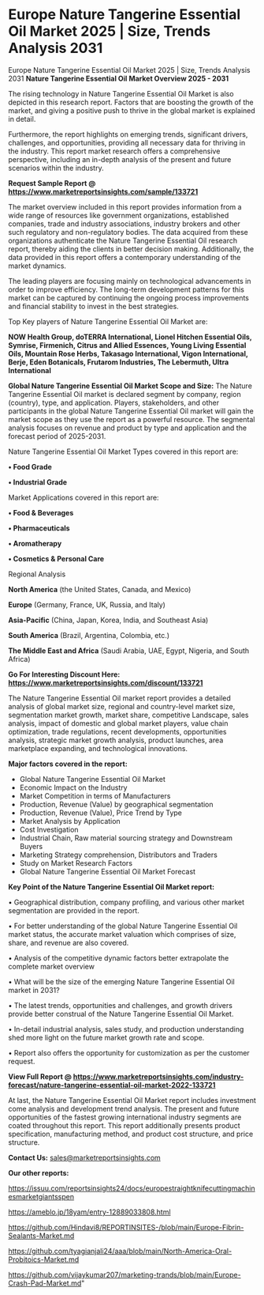# Europe Nature Tangerine Essential Oil Market 2025 | Size, Trends Analysis 2031
 Europe Nature Tangerine Essential Oil Market 2025 | Size, Trends Analysis 2031
<Strong> Nature Tangerine Essential Oil Market Overview 2025 - 2031</strong>

The rising technology in Nature Tangerine Essential Oil Market is also depicted in this research report. Factors that are boosting the growth of the market, and giving a positive push to thrive in the global market is explained in detail.

Furthermore, the report highlights on emerging trends, significant drivers, challenges, and opportunities, providing all necessary data for thriving in the industry. This report market research offers a comprehensive perspective, including an in-depth analysis of the present and future scenarios within the industry.

<strong>Request Sample Report @ <a href=https://www.marketreportsinsights.com/sample/133721>https://www.marketreportsinsights.com/sample/133721</a></strong>

The market overview included in this report provides information from a wide range of resources like government organizations, established companies, trade and industry associations, industry brokers and other such regulatory and non-regulatory bodies. The data acquired from these organizations authenticate the Nature Tangerine Essential Oil research report, thereby aiding the clients in better decision making. Additionally, the data provided in this report offers a contemporary understanding of the market dynamics.

The leading players are focusing mainly on technological advancements in order to improve efficiency. The long-term development patterns for this market can be captured by continuing the ongoing process improvements and financial stability to invest in the best strategies.

Top Key players of Nature Tangerine Essential Oil Market are:

<strong>NOW Health Group, doTERRA International, Lionel Hitchen Essential Oils, Symrise, Firmenich, Citrus and Allied Essences, Young Living Essential Oils, Mountain Rose Herbs, Takasago International, Vigon International, Berje, Eden Botanicals, Frutarom Industries, The Lebermuth, Ultra International</strong>

<strong><b>Global Nature Tangerine Essential Oil Market Scope and Size:</b></strong>
The Nature Tangerine Essential Oil market is declared segment by company, region (country), type, and application. Players, stakeholders, and other participants in the global Nature Tangerine Essential Oil market will gain the market scope as they use the report as a powerful resource. The segmental analysis focuses on revenue and product by type and application and the forecast period of 2025-2031.

Nature Tangerine Essential Oil Market Types covered in this report are:

<strong>• Food Grade

• Industrial Grade</strong>

Market Applications covered in this report are:

<strong>• Food & Beverages

• Pharmaceuticals

• Aromatherapy

• Cosmetics & Personal Care</strong> 

Regional Analysis

<strong>North America</strong> (the United States, Canada, and Mexico)

<strong>Europe</strong> (Germany, France, UK, Russia, and Italy)

<strong>Asia-Pacific</strong> (China, Japan, Korea, India, and Southeast Asia)

<strong>South America</strong> (Brazil, Argentina, Colombia, etc.)

<strong>The Middle East and Africa</strong> (Saudi Arabia, UAE, Egypt, Nigeria, and South Africa)

<strong>Go For Interesting Discount Here: <a href=https://www.marketreportsinsights.com/discount/133721>https://www.marketreportsinsights.com/discount/133721</a></strong>

The Nature Tangerine Essential Oil market report provides a detailed analysis of global market size, regional and country-level market size, segmentation market growth, market share, competitive Landscape, sales analysis, impact of domestic and global market players, value chain optimization, trade regulations, recent developments, opportunities analysis, strategic market growth analysis, product launches, area marketplace expanding, and technological innovations.

<strong><b>Major factors covered in the report:</b></strong>
<ul>
  <li>Global Nature Tangerine Essential Oil Market </li>
  <li>Economic Impact on the Industry</li>
  <li>Market Competition in terms of Manufacturers</li>
  <li>Production, Revenue (Value) by geographical segmentation</li>
  <li>Production, Revenue (Value), Price Trend by Type</li>
  <li>Market Analysis by Application</li>
  <li>Cost Investigation</li>
  <li>Industrial Chain, Raw material sourcing strategy and Downstream Buyers</li>
  <li>Marketing Strategy comprehension, Distributors and Traders</li>
  <li>Study on Market Research Factors</li>
  <li>Global Nature Tangerine Essential Oil Market Forecast</li>
</ul>

<strong><b>Key Point of the Nature Tangerine Essential Oil Market report:</b></strong>

• Geographical distribution, company profiling, and various other market segmentation are provided in the report.

• For better understanding of the global Nature Tangerine Essential Oil market status, the accurate market valuation which comprises of size, share, and revenue are also covered.

• Analysis of the competitive dynamic factors better extrapolate the complete market overview

• What will be the size of the emerging Nature Tangerine Essential Oil market in 2031?

• The latest trends, opportunities and challenges, and growth drivers provide better construal of the Nature Tangerine Essential Oil Market.

• In-detail industrial analysis, sales study, and production understanding shed more light on the future market growth rate and scope.

• Report also offers the opportunity for customization as per the customer request.

<strong><b>View Full Report @ <a href=https://www.marketreportsinsights.com/industry-forecast/nature-tangerine-essential-oil-market-2022-133721>https://www.marketreportsinsights.com/industry-forecast/nature-tangerine-essential-oil-market-2022-133721</a></b></strong>


At last, the Nature Tangerine Essential Oil Market report includes investment come analysis and development trend analysis. The present and future opportunities of the fastest growing international industry segments are coated throughout this report. This report additionally presents product specification, manufacturing method, and product cost structure, and price structure.

<strong>Contact Us:</strong>
sales@marketreportsinsights.com

<strong>Our other reports:</strong>

<a href=https://issuu.com/reportsinsights24/docs/europestraightknifecuttingmachinesmarketgiantsspen>https://issuu.com/reportsinsights24/docs/europestraightknifecuttingmachinesmarketgiantsspen</a>

<a href=https://ameblo.jp/18yam/entry-12889033808.html>https://ameblo.jp/18yam/entry-12889033808.html</a>

<a href=https://github.com/Hindavi8/REPORTINSITES-/blob/main/Europe-Fibrin-Sealants-Market.md>https://github.com/Hindavi8/REPORTINSITES-/blob/main/Europe-Fibrin-Sealants-Market.md</a>

<a href=https://github.com/tyagianjali24/aaa/blob/main/North-America-Oral-Probitoics-Market.md>https://github.com/tyagianjali24/aaa/blob/main/North-America-Oral-Probitoics-Market.md</a>

<a href=https://github.com/vijaykumar207/marketing-trands/blob/main/Europe-Crash-Pad-Market.md>https://github.com/vijaykumar207/marketing-trands/blob/main/Europe-Crash-Pad-Market.md</a>"
